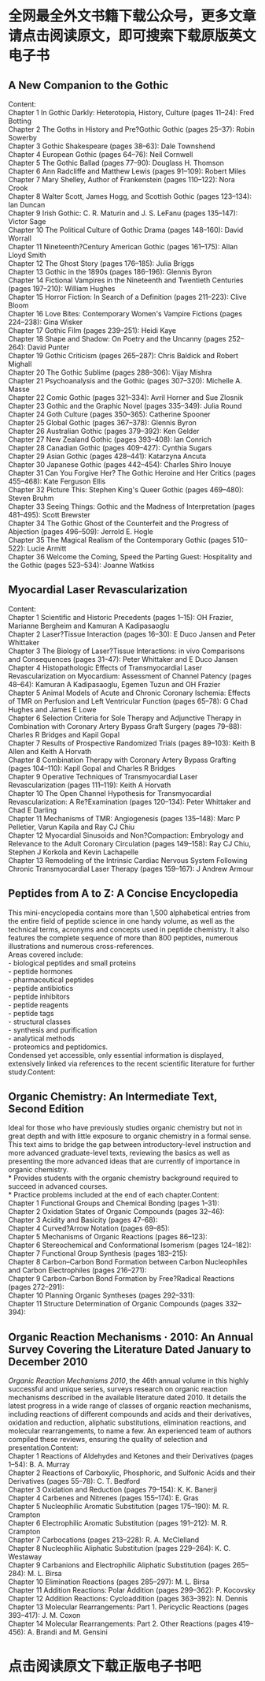 # 全网最全外文书籍下载公众号，更多文章请点击阅读原文，即可搜索下载原版英文电子书
## A New Companion to the Gothic
Content: <br>Chapter 1 In Gothic Darkly: Heterotopia, History, Culture (pages 11–24): Fred Botting<br>Chapter 2 The Goths in History and Pre?Gothic Gothic (pages 25–37): Robin Sowerby<br>Chapter 3 Gothic Shakespeare (pages 38–63): Dale Townshend<br>Chapter 4 European Gothic (pages 64–76): Neil Cornwell<br>Chapter 5 The Gothic Ballad (pages 77–90): Douglass H. Thomson<br>Chapter 6 Ann Radcliffe and Matthew Lewis (pages 91–109): Robert Miles<br>Chapter 7 Mary Shelley, Author of Frankenstein (pages 110–122): Nora Crook<br>Chapter 8 Walter Scott, James Hogg, and Scottish Gothic (pages 123–134): Ian Duncan<br>Chapter 9 Irish Gothic: C. R. Maturin and J. S. LeFanu (pages 135–147): Victor Sage<br>Chapter 10 The Political Culture of Gothic Drama (pages 148–160): David Worrall<br>Chapter 11 Nineteenth?Century American Gothic (pages 161–175): Allan Lloyd Smith<br>Chapter 12 The Ghost Story (pages 176–185): Julia Briggs<br>Chapter 13 Gothic in the 1890s (pages 186–196): Glennis Byron<br>Chapter 14 Fictional Vampires in the Nineteenth and Twentieth Centuries (pages 197–210): William Hughes<br>Chapter 15 Horror Fiction: In Search of a Definition (pages 211–223): Clive Bloom<br>Chapter 16 Love Bites: Contemporary Women's Vampire Fictions (pages 224–238): Gina Wisker<br>Chapter 17 Gothic Film (pages 239–251): Heidi Kaye<br>Chapter 18 Shape and Shadow: On Poetry and the Uncanny (pages 252–264): David Punter<br>Chapter 19 Gothic Criticism (pages 265–287): Chris Baldick and Robert Mighall<br>Chapter 20 The Gothic Sublime (pages 288–306): Vijay Mishra<br>Chapter 21 Psychoanalysis and the Gothic (pages 307–320): Michelle A. Masse<br>Chapter 22 Comic Gothic (pages 321–334): Avril Horner and Sue Zlosnik<br>Chapter 23 Gothic and the Graphic Novel (pages 335–349): Julia Round<br>Chapter 24 Goth Culture (pages 350–365): Catherine Spooner<br>Chapter 25 Global Gothic (pages 367–378): Glennis Byron<br>Chapter 26 Australian Gothic (pages 379–392): Ken Gelder<br>Chapter 27 New Zealand Gothic (pages 393–408): Ian Conrich<br>Chapter 28 Canadian Gothic (pages 409–427): Cynthia Sugars<br>Chapter 29 Asian Gothic (pages 428–441): Katarzyna Ancuta<br>Chapter 30 Japanese Gothic (pages 442–454): Charles Shiro Inouye<br>Chapter 31 Can You Forgive Her? The Gothic Heroine and Her Critics (pages 455–468): Kate Ferguson Ellis<br>Chapter 32 Picture This: Stephen King's Queer Gothic (pages 469–480): Steven Bruhm<br>Chapter 33 Seeing Things: Gothic and the Madness of Interpretation (pages 481–495): Scott Brewster<br>Chapter 34 The Gothic Ghost of the Counterfeit and the Progress of Abjection (pages 496–509): Jerrold E. Hogle<br>Chapter 35 The Magical Realism of the Contemporary Gothic (pages 510–522): Lucie Armitt<br>Chapter 36 Welcome the Coming, Speed the Parting Guest: Hospitality and the Gothic (pages 523–534): Joanne Watkiss
## Myocardial Laser Revascularization
Content: <br>Chapter 1 Scientific and Historic Precedents (pages 1–15): OH Frazier, Marianne Bergheim and Kamuran A Kadipasaoglu<br>Chapter 2 Laser?Tissue Interaction (pages 16–30): E Duco Jansen and Peter Whittaker<br>Chapter 3 The Biology of Laser?Tissue Interactions: in vivo Comparisons and Consequences (pages 31–47): Peter Whittaker and E Duco Jansen<br>Chapter 4 Histopathologic Effects of Transmyocardial Laser Revascularization on Myocardium: Assessment of Channel Patency (pages 48–64): Kamuran A Kadipasaoglu, Egemen Tuzun and OH Frazier<br>Chapter 5 Animal Models of Acute and Chronic Coronary Ischemia: Effects of TMR on Perfusion and Left Ventricular Function (pages 65–78): G Chad Hughes and James E Lowe<br>Chapter 6 Selection Criteria for Sole Therapy and Adjunctive Therapy in Combination with Coronary Artery Bypass Graft Surgery (pages 79–88): Charles R Bridges and Kapil Gopal<br>Chapter 7 Results of Prospective Randomized Trials (pages 89–103): Keith B Allen and Keith A Horvath<br>Chapter 8 Combination Therapy with Coronary Artery Bypass Grafting (pages 104–110): Kapil Gopal and Charles R Bridges<br>Chapter 9 Operative Techniques of Transmyocardial Laser Revascularization (pages 111–119): Keith A Horvath<br>Chapter 10 The Open Channel Hypothesis for Transmyocardial Revascularization: A Re?Examination (pages 120–134): Peter Whittaker and Chad E Darling<br>Chapter 11 Mechanisms of TMR: Angiogenesis (pages 135–148): Marc P Pelletier, Varun Kapila and Ray CJ Chiu<br>Chapter 12 Myocardial Sinusoids and Non?Compaction: Embryology and Relevance to the Adult Coronary Circulation (pages 149–158): Ray CJ Chiu, Stephen J Korkola and Kevin Lachapelle<br>Chapter 13 Remodeling of the Intrinsic Cardiac Nervous System Following Chronic Transmyocardial Laser Therapy (pages 159–167): J Andrew Armour
## Peptides from A to Z: A Concise Encyclopedia
This mini-encyclopedia contains more than 1,500 alphabetical entries from the entire field of peptide science in one handy volume, as well as the technical terms, acronyms and concepts used in peptide chemistry. It also features the complete sequence of more than 800 peptides, numerous illustrations and numerous cross-references.<br> Areas covered include:<br> - biological peptides and small proteins<br> - peptide hormones<br> - pharmaceutical peptides<br> - peptide antibiotics<br> - peptide inhibitors<br> - peptide reagents<br> - peptide tags<br> - structural classes<br> - synthesis and purification<br> - analytical methods<br> - proteomics and peptidomics.<br> Condensed yet accessible, only essential information is displayed, extensively linked via references to the recent scientific literature for further study.Content: <br>
## Organic Chemistry: An Intermediate Text, Second Edition
Ideal for those who have previously studies organic chemistry but not in great depth and with little exposure to organic chemistry in a formal sense. This text aims to bridge the gap between introductory-level instruction and more advanced graduate-level texts, reviewing the basics as well as presenting the more advanced ideas that are currently of importance in organic chemistry.<br> * Provides students with the organic chemistry background required to succeed in advanced courses.<br> * Practice problems included at the end of each chapter.Content: <br>Chapter 1 Functional Groups and Chemical Bonding (pages 1–31): <br>Chapter 2 Oxidation States of Organic Compounds (pages 32–46): <br>Chapter 3 Acidity and Basicity (pages 47–68): <br>Chapter 4 Curved?Arrow Notation (pages 69–85): <br>Chapter 5 Mechanisms of Organic Reactions (pages 86–123): <br>Chapter 6 Stereochemical and Conformational Isomerism (pages 124–182): <br>Chapter 7 Functional Group Synthesis (pages 183–215): <br>Chapter 8 Carbon–Carbon Bond Formation between Carbon Nucleophiles and Carbon Electrophiles (pages 216–271): <br>Chapter 9 Carbon–Carbon Bond Formation by Free?Radical Reactions (pages 272–291): <br>Chapter 10 Planning Organic Syntheses (pages 292–331): <br>Chapter 11 Structure Determination of Organic Compounds (pages 332–394): 
## Organic Reaction Mechanisms · 2010: An Annual Survey Covering the Literature Dated January to December 2010
<i>Organic Reaction Mechanisms 2010</i>, the 46th annual volume in this highly successful and unique series, surveys research on organic reaction mechanisms described in the available literature dated 2010. It details the latest progress in a wide range of classes of organic reaction mechanisms, including reactions of different compounds and acids and their derivatives, oxidation and reduction, aliphatic substitutions, elimination reactions, and molecular rearrangements, to name a few. An experienced team of authors compiled these reviews, ensuring the quality of selection and presentation.Content: <br>Chapter 1 Reactions of Aldehydes and Ketones and their Derivatives (pages 1–54): B. A. Murray<br>Chapter 2 Reactions of Carboxylic, Phosphoric, and Sulfonic Acids and their Derivatives (pages 55–78): C. T. Bedford<br>Chapter 3 Oxidation and Reduction (pages 79–154): K. K. Banerji<br>Chapter 4 Carbenes and Nitrenes (pages 155–174): E. Gras<br>Chapter 5 Nucleophilic Aromatic Substitution (pages 175–190): M. R. Crampton<br>Chapter 6 Electrophilic Aromatic Substitution (pages 191–212): M. R. Crampton<br>Chapter 7 Carbocations (pages 213–228): R. A. McClelland<br>Chapter 8 Nucleophilic Aliphatic Substitution (pages 229–264): K. C. Westaway<br>Chapter 9 Carbanions and Electrophilic Aliphatic Substitution (pages 265–284): M. L. Birsa<br>Chapter 10 Elimination Reactions (pages 285–297): M. L. Birsa<br>Chapter 11 Addition Reactions: Polar Addition (pages 299–362): P. Kocovsky<br>Chapter 12 Addition Reactions: Cycloaddition (pages 363–392): N. Dennis<br>Chapter 13 Molecular Rearrangements: Part 1. Pericyclic Reactions (pages 393–417): J. M. Coxon<br>Chapter 14 Molecular Rearrangements: Part 2. Other Reactions (pages 419–456): A. Brandi and M. Gensini

# 点击阅读原文下载正版电子书吧
